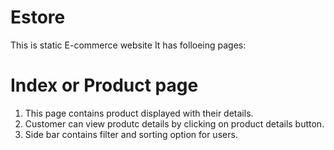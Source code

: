 # Estore
This is static E-commerce website
It has folloeing pages:

Index or Product page
=====================
1. This page contains product displayed with their details.
2. Customer can view produtc details by clicking on product details button.
3. Side bar contains filter and sorting option for users.
